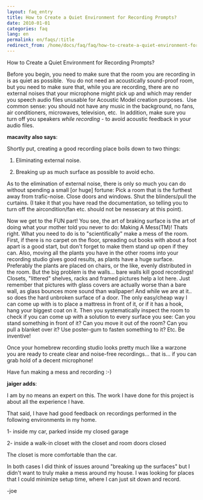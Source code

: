 ```yaml
---
layout: faq_entry
title: How to Create a Quiet Environment for Recording Prompts?
date: 2010-01-01
categories: faq
lang: en
permalink: en/faqs/:title
redirect_from: /home/docs/faq/faq/how-to-create-a-quiet-environment-for-recording-prompts
---
```


How to Create a Quiet Environment for Recording Prompts?

Before you begin, you need to make sure that the room you are recording in is as quiet as possible.  You do not need an acoustically sound-proof room, but you need to make sure that, while you are recording, there are no external noises that your microphone might pick up and which may render you speech audio files unusable for Acoustic Model creation purposes.  Use common sense: you should not have any music in the background, no fans, air conditioners, microwaves, television, etc.  In addition, make sure you turn off you speakers *while recording* - to avoid acoustic feedback in your audio files.

**macavity also says**:

Shortly put, creating a good recording place boils down to two things:

1) Eliminating external noise.

2) Breaking up as much surface as possible to avoid echo.

 

 As to the elimination of external noise, there is only so much you can do without spending a small [or huge] fortune: Pick a room that is the furthest away from trafic-noise. Close doors and windows. Shut the blinders/pull the curtains. (I take it that you have read the documentation, so telling you to turn off the aircondition/fan etc. should not be nessecary at this point).

 Now we get to the FUN part! You see, the art of braking surface is the art of doing what your mother told you never to do: Making A Mess(TM)! Thats right. What you need to do is to "scientifically" make a mess of the room. First, if there is no carpet on the floor, spreading out books with about a foot apart is a good start, but don't forget to make them stand up open if they can. Also, moving all the plants you have in the other rooms into your recording studio gives good results, as plants have a huge surface. Preferably the plants are placed on chairs, or the like, evenly distributed in the room. But the big problem is the walls... bare walls kill good recordings! Closets, "littered" shelves, racks and framed pictures help a lot here. Just remember that pictures with glass covers are actually worse than a bare wall, as glass bounces more sound than wallpaper! And while we are at it.. so does the hard unbroken surface of a door. The only easy/cheap way I can come up with is to place a mattress in front of it, or if it has a hook, hang your biggest coat on it. Then you systematically inspect the room to check if you can come up with a solution to every surface you see: Can you stand something in front of it?  Can you move it out of the room? Can you pull a blanket over it? Use poster-gum to fasten something to it? Etc. Be inventive!

 Once your homebrew recording studio looks pretty much like a warzone you are ready to create clear and noise-free recordings... that is... if you can grab hold of a decent microphone!

 Have fun making a mess and recording :-)

**jaiger adds**:

I am by no means an expert on this.  The work I have done for this project is about all the experience I have.

That said, I have had good feedback on recordings performed in the following environments in my home.

1- inside my car, parked inside my closed garage

2- inside a walk-in closet with the closet and room doors closed

The closet is more comfortable than the car.

In both cases I did think of issues around "breaking up the surfaces" but I didn't want to truly make a mess around my house.  I was looking for places that I could minimize setup time, where I can just sit down and record.

-joe 
